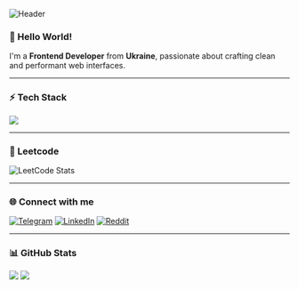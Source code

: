 ![Header](https://capsule-render.vercel.app/api?type=rect&height=200&color=black&text=Front-End%20Developer&fontColor=fff&fontAlign=50&animation=fadeIn&desc=Developer%20with%20experience%20in%20React,%20Next.js,%20TypeScript,%20and%20Tailwind,%20developing%20websites%20of%20varying%20complexity&descAlign=50&descAlignY=78&descSize=15&textBg=false)

### 👋 Hello World!  
I'm a **Frontend Developer** from **Ukraine**, passionate about crafting clean and performant web interfaces.  

---

### ⚡ Tech Stack

<p>
  <img src="https://skillicons.dev/icons?i=html,css,tailwind,typescript,vite,react,nextjs,vscode,ps,vercel" />
</p>

---

### 🧠 Leetcode
![LeetCode Stats](https://leetcard.jacoblin.cool/NEETRUNNER?theme=dark&font=Roboto&ext=contest)

---

### 🌐 Connect with me

[![Telegram](https://img.shields.io/badge/Telegram-0f0f0f?style=for-the-badge&logo=telegram&logoColor=white)](https://t.me/Askeladd_dev)
[![LinkedIn](https://img.shields.io/badge/LinkedIn-0f0f0f?style=for-the-badge&logo=linkedin&logoColor=white)](https://www.linkedin.com/in/%D0%B0%D0%BB%D0%B5%D0%BA%D1%81%D0%B5%D0%B9-%D1%81%D1%82%D0%B0%D1%81%D0%BE%D0%B2%D1%81%D0%BA%D0%B8%D0%B9-512879332/)
[![Reddit](https://img.shields.io/badge/Reddit-0f0f0f?style=for-the-badge&logo=reddit&logoColor=white)](https://www.reddit.com/user/Cold_Control_7659/)

---

### 📊 GitHub Stats

<p>
  <img src="https://github-readme-stats.vercel.app/api?username=NEETRUNNER&show_icons=true&theme=transparent&hide_border=true&hide_title=true&card_width=500" />
  <img src="https://github-readme-streak-stats.herokuapp.com/?user=NEETRUNNER&theme=transparent&hide_border=true" />
</p>

</div>
